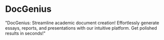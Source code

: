 # DocGenius
"DocGenius: Streamline academic document creation! Effortlessly generate essays, reports, and presentations with our intuitive platform. Get polished results in seconds!"
